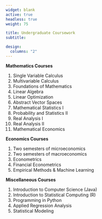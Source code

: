 ```yaml
---
widget: blank
active: true
headless: true
weight: 75

title: Undergraduate Coursework
subtitle:

design:
  columns: "2"
---
```


**Mathematics Courses**
1. Single Variable Calculus
2. Multivariable Calculus
3. Foundations of Mathematics
4. Linear Algebra
5. Linear Optimization
6. Abstract Vector Spaces
7. Mathematical Statistics I
8. Probability and Statistics II
9. Real Analysis I
10. Real Analysis II
11. Mathematical Economics

**Economics Courses**
1. Two semesters of microeconomics
2. Two semesters of macroeconomics
3. Econometrics
4. Financial Econometrics
5. Empirical Methods & Machine Learning

**Miscellaneous Courses**
1. Introduction to Computer Science (Java)
2. Introduction to Statistical Computing (R)
3. Programming in Python
4. Applied Regression Analysis
5. Statistical Modeling



